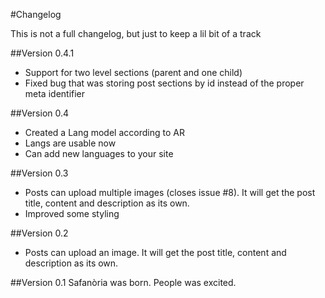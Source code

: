 #Changelog

This is not a full changelog, but just to keep a lil bit of a track

##Version 0.4.1
- Support for two level sections (parent and one child)
- Fixed bug that was storing post sections by id instead of the proper meta identifier


##Version 0.4
- Created a Lang model according to AR
- Langs are usable now
- Can add new languages to your site

##Version 0.3
- Posts can upload multiple images (closes issue #8). It will get the post title, content and description as its own.
- Improved some styling

##Version 0.2
- Posts can upload an image. It will get the post title, content and description as its own. 

##Version 0.1
Safanòria was born. People was excited.